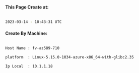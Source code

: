 
   
#### This Page Create at:

```bash

2023-03-14 - 10:43:31 UTC

```

#### Create By Machine:

```bash

Host Name : fv-az589-710

platform  : Linux-5.15.0-1034-azure-x86_64-with-glibc2.35

Ip Local  : 10.1.1.18

```

